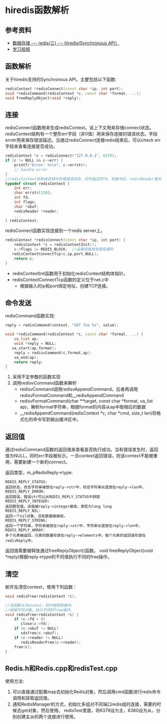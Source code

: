 # hiredis函数解析

## 参考资料

* [数据存储 --- redis(三) --- hiredis(Synchronous API）](http://blog.sina.com.cn/s/blog_bd7449900101jgzw.html)
* [学习视频](https://www.bilibili.com/video/BV1c4411d7jb?p=29&spm_id_from=pageDriver)


## 函数解析

关于hiredis支持的Synchronous API，主要包括以下函数:

```c++
redisContext *redisConnect(const char *ip, int port);
void *redisCommand(redisContext *c, const char *format, ...);
void freeReplyObject(void *reply);
```

## 连接

redisConnect函数用来生成redisContext。该上下文用来存储connect状态。redisContext结构有一个整形err字段（非0值）用来保存连接的错误状态。字段errstr用来保存错误描述。当通过redisConnect连接redis结束后，可以check err字段来查看连接是否成功。

```c++
redisContext *c = redisConnect("127.0.0.1", 6379);
if (c != NULL && c->err) {
    printf("Error: %s\n", c->errstr);
    // handle error
}
//redisContext结构体存储中存储错误信息，文件描述符fd，写缓冲区，redisReader类对象指针。
typedef struct redisContext {
    int err;
    char errstr[128];
    int fd;
    int flags;
    char *obuf;
    redisReader *reader;
    ...
} redisContext;
```

redisConnect函数实现连接到一个redis server上。

```c++
redisContext *redisConnect(const char *ip, int port) {
    redisContext *c = redisContextInit();
    c->flags |= REDIS_BLOCK;  //设置连接类型是阻塞的
   redisContextConnectTcp(c,ip,port,NULL);
    return c;
}
```

* redisContextInit函数用于初始化redisContext结构体指针。
* redisContextConnectTcp函数的定义位于net.c中
    * 根据输入的ip和port绑定地址，创建TCP连接。

## 命令发送

redisCommand函数实现:
```c++
reply = redisCommand(context, "SET foo %s", value);

void *redisCommand(redisContext *c, const char *format, ...) {
    va_list ap;
    void *reply = NULL;
   va_start(ap,format);
    reply = redisvCommand(c,format,ap);
    va_end(ap);
    return reply;
}
```
1. 采用不定参数的函数实现
2. 调用redisvCommand函数来解析
    * redisvCommand调用redisvAppendCommand，后者再调用redisvFormatCommand和__redisAppendCommand
    * redisvFormatCommand(char **target, const char *format, va_list ap)，解析format字符串，根据format的内容从ap中取相应的数据
    * __redisAppendCommand(redisContext *c, char *cmd, size_t len)将格式化的命令写到输出缓冲区中。

## 返回值

通过redisCommand函数的返回值来查看是否执行成功。当有错误发生时，返回值为NULL，同时err字段被标示。一旦context返回错误，则该context不能被重用，需要新建一个新的connect。

返回类型，m_pRedisReply->type:
```
REDIS_REPLY_STATUS:
返回状态，状态字符串被放在reply->str中，状态字符串长度放在reply->len中。
REDIS_REPLY_ERROR:
返回错误，错误str可以从REDIS_REPLY_STATUS中获取
REDIS_REPLY_INTEGER:
返回整型值，该值被reply->integer接收，类型为long long
REDIS_REPLY_NIL:
返回一个nil对象，没有数据被接收。
REDIS_REPLY_STRING:
返回一个字符串，字符串被放在reply->str中，字符串长度放在reply->len中。
REDIS_REPLY_ARRAY:
多个元素被返回，元素的数量存放在reply->elements中。每个元素的返回值存放在redisReply中。
```

返回值需要被释放通过freeReplyObject()函数。
void freeReplyObject(void *reply)根据reply->type的不同值执行不同的free操作。


## 清空
断开及清空context，使用下列函数：

```c++
void redisFree(redisContext *c);

//该函数关闭socket，同时做释放操作。
//根据不同对象，执行不同的free操作。
void redisFree(redisContext *c) {
    if (c->fd > 0)
       close(c->fd);
    if (c->obuf != NULL)
       sdsfree(c->obuf);
    if (c->reader != NULL)
       redisReaderFree(c->reader);
    free(c);
}
```

## Redis.h和Redis.cpp和redisTest.cpp

使用方法:

1. 可以直接通过配置map去初始化Redis对象，然后调用cmd函数进行redis命令调用和获取返回值。
2. 通知RedisManager的方式，初始化多组对不同端口redis组的连接，需要的时候去get对象，然后使用。
redisTest里面，将6379设为主，6380设为从，分别创建主从的两个连接进行使用。
